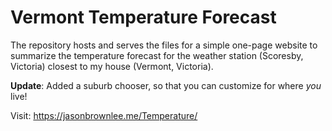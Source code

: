 # Vermont Temperature Forecast

The repository hosts and serves the files for a simple one-page website to summarize the temperature forecast for the weather station (Scoresby, Victoria) closest to my house (Vermont, Victoria).

**Update**: Added a suburb chooser, so that you can customize for where _you_ live!

Visit: https://jasonbrownlee.me/Temperature/
